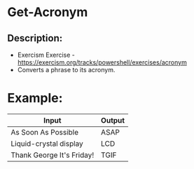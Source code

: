# Get-Acronym
 ## Description:
 * Exercism Exercise - https://exercism.org/tracks/powershell/exercises/acronym
 * Converts a phrase to its acronym.

 # Example:
| Input	| Output |
| -------- | ------- |
| As Soon As Possible | ASAP |
| Liquid-crystal display | LCD |
| Thank George It's Friday! | TGIF |